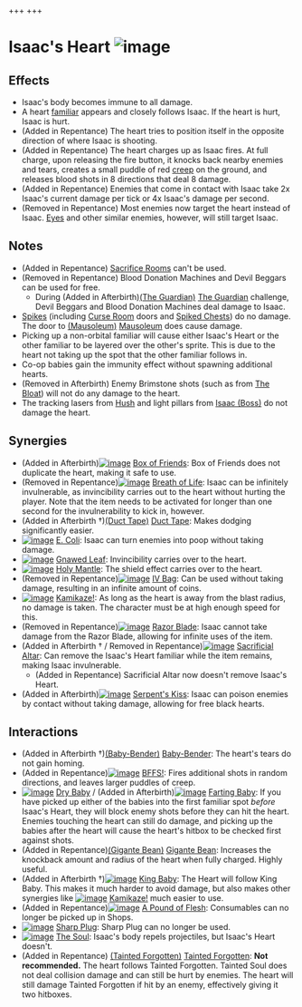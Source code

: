 +++
+++

 # Isaac's Heart ![image](/image/Isaac%27s_Heart.png) 

Effects
---------


* Isaac's body becomes immune to all damage.
* A heart [familiar](/wiki/Familiar "Familiar") appears and closely follows Isaac. If the heart is hurt, Isaac is hurt.
* (Added in Repentance) The heart tries to position itself in the opposite direction of where Isaac is shooting.
* (Added in Repentance) The heart charges up as Isaac fires. At full charge, upon releasing the fire button, it knocks back nearby enemies and tears, creates a small puddle of red [creep](/wiki/Creep "Creep") on the ground, and releases blood shots in 8 directions that deal 8 damage.
* (Added in Repentance) Enemies that come in contact with Isaac take 2x Isaac's current damage per tick or 4x Isaac's damage per second.
* (Removed in Repentance) Most enemies now target the heart instead of Isaac. [Eyes](/wiki/Eye "Eye") and other similar enemies, however, will still target Isaac.


Notes
-------


* (Added in Repentance) [Sacrifice Rooms](/wiki/Sacrifice_Room "Sacrifice Room") can't be used.
* (Removed in Repentance) Blood Donation Machines and Devil Beggars can be used for free.
	+ During (Added in Afterbirth)[(The Guardian)](/wiki/The_Guardian "The Guardian") [The Guardian](/wiki/The_Guardian "The Guardian") challenge, Devil Beggars and Blood Donation Machines deal damage to Isaac.
* [Spikes](/wiki/Spikes "Spikes") (including [Curse Room](/wiki/Curse_Room "Curse Room") doors and [Spiked Chests](/wiki/Spiked_Chest "Spiked Chest")) do no damage. The door to [(Mausoleum)](/wiki/Mausoleum "Mausoleum") [Mausoleum](/wiki/Mausoleum "Mausoleum") does cause damage.
* Picking up a non-orbital familiar will cause either Isaac's Heart or the other familiar to be layered over the other's sprite. This is due to the heart not taking up the spot that the other familiar follows in.
* Co-op babies gain the immunity effect without spawning additional hearts.
* (Removed in Afterbirth) Enemy Brimstone shots (such as from [The Bloat](/wiki/The_Bloat "The Bloat")) will not do any damage to the heart.
* The tracking lasers from [Hush](/wiki/Hush "Hush") and light pillars from [Isaac (Boss)](/wiki/Isaac_(Boss) "Isaac (Boss)") do not damage the heart.


Synergies
-----------


* (Added in Afterbirth)[![image](/image/Box_of_Friends.png)](/wiki/Box_of_Friends "Box of Friends") [Box of Friends](/wiki/Box_of_Friends "Box of Friends"): Box of Friends does not duplicate the heart, making it safe to use.
* (Removed in Repentance)[![image](/image/Breath_of_Life.png)](/wiki/Breath_of_Life "Breath of Life") [Breath of Life](/wiki/Breath_of_Life "Breath of Life"): Isaac can be infinitely invulnerable, as invincibility carries out to the heart without hurting the player. Note that the item needs to be activated for longer than one second for the invulnerability to kick in, however.
* (Added in Afterbirth †)[(Duct Tape)](/wiki/Duct_Tape "Duct Tape") [Duct Tape](/wiki/Duct_Tape "Duct Tape"): Makes dodging significantly easier.
* [![image](/image/E._Coli.png)](/wiki/E._Coli "E. Coli") [E. Coli](/wiki/E._Coli "E. Coli"): Isaac can turn enemies into poop without taking damage.
* [![image](/image/Gnawed_Leaf.png)](/wiki/Gnawed_Leaf "Gnawed Leaf") [Gnawed Leaf](/wiki/Gnawed_Leaf "Gnawed Leaf"): Invincibility carries over to the heart.
* [![image](/image/Holy_Mantle.png)](/wiki/Holy_Mantle "Holy Mantle") [Holy Mantle](/wiki/Holy_Mantle "Holy Mantle"): The shield effect carries over to the heart.
* (Removed in Repentance)[![image](/image/IV_Bag.png)](/wiki/IV_Bag "IV Bag") [IV Bag](/wiki/IV_Bag "IV Bag"): Can be used without taking damage, resulting in an infinite amount of coins.
* [![image](/image/Kamikaze!.png)](/wiki/Kamikaze! "Kamikaze!") [Kamikaze!](/wiki/Kamikaze! "Kamikaze!"): As long as the heart is away from the blast radius, no damage is taken. The character must be at high enough speed for this.
* (Removed in Repentance)[![image](/image/Razor_Blade.png)](/wiki/Razor_Blade "Razor Blade") [Razor Blade](/wiki/Razor_Blade "Razor Blade"): Isaac cannot take damage from the Razor Blade, allowing for infinite uses of the item.
* (Added in Afterbirth † / Removed in Repentance)[![image](/image/Sacrificial_Altar.png)](/wiki/Sacrificial_Altar "Sacrificial Altar") [Sacrificial Altar](/wiki/Sacrificial_Altar "Sacrificial Altar"): Can remove the Isaac's Heart familiar while the item remains, making Isaac invulnerable.
	+ (Added in Repentance) Sacrificial Altar now doesn't remove Isaac's Heart.
* (Added in Afterbirth)[![image](/image/Serpent%27s_Kiss.png)](/wiki/Serpent%27s_Kiss "Serpent's Kiss") [Serpent's Kiss](/wiki/Serpent%27s_Kiss "Serpent's Kiss"): Isaac can poison enemies by contact without taking damage, allowing for free black hearts.


Interactions
--------------


* (Added in Afterbirth †)[(Baby-Bender)](/wiki/Baby-Bender "Baby-Bender") [Baby-Bender](/wiki/Baby-Bender "Baby-Bender"): The heart's tears do not gain homing.
* (Added in Repentance)[![image](/image/BFFS!.png)](/wiki/BFFS! "BFFS!") [BFFS!](/wiki/BFFS! "BFFS!"): Fires additional shots in random directions, and leaves larger puddles of creep.
* [![image](/image/Dry_Baby.png)](/wiki/Dry_Baby "Dry Baby") [Dry Baby](/wiki/Dry_Baby "Dry Baby") / (Added in Afterbirth)[![image](/image/Farting_Baby.png)](/wiki/Farting_Baby "Farting Baby") [Farting Baby](/wiki/Farting_Baby "Farting Baby"): If you have picked up either of the babies into the first familiar spot *before* Isaac's Heart, they will block enemy shots before they can hit the heart. Enemies touching the heart can still do damage, and picking up the babies after the heart will cause the heart's hitbox to be checked first against shots.
* (Added in Repentance)[(Gigante Bean)](/wiki/Gigante_Bean "Gigante Bean") [Gigante Bean](/wiki/Gigante_Bean "Gigante Bean"): Increases the knockback amount and radius of the heart when fully charged. Highly useful.
* (Added in Afterbirth †)[![image](/image/King_Baby.png)](/wiki/King_Baby "King Baby") [King Baby](/wiki/King_Baby "King Baby"): The Heart will follow King Baby. This makes it much harder to avoid damage, but also makes other synergies like [![image](/image/Kamikaze!.png)](/wiki/Kamikaze! "Kamikaze!") [Kamikaze!](/wiki/Kamikaze! "Kamikaze!") much easier to use.
* (Added in Repentance)[![image](/image/A_Pound_of_Flesh.png)](/wiki/A_Pound_of_Flesh "A Pound of Flesh") [A Pound of Flesh](/wiki/A_Pound_of_Flesh "A Pound of Flesh"): Consumables can no longer be picked up in Shops.
* [![image](/image/Sharp_Plug.png)](/wiki/Sharp_Plug "Sharp Plug") [Sharp Plug](/wiki/Sharp_Plug "Sharp Plug"): Sharp Plug can no longer be used.
* [![image](/image/The_Soul.png)](/wiki/The_Soul "The Soul") [The Soul](/wiki/The_Soul "The Soul"): Isaac's body repels projectiles, but Isaac's Heart doesn't.
* (Added in Repentance)  [(Tainted Forgotten)](/wiki/Tainted_Forgotten "Tainted Forgotten") [Tainted Forgotten](/wiki/Tainted_Forgotten "Tainted Forgotten"): **Not recommended.** The heart follows Tainted Forgotten. Tainted Soul does not deal collision damage and can still be hurt by enemies. The heart will still damage Tainted Forgotten if hit by an enemy, effectively giving it two hitboxes.


